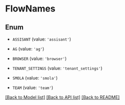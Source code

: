 # FlowNames


## Enum

* `ASSISANT` (value: `'assisant'`)

* `AG` (value: `'ag'`)

* `BROWSER` (value: `'browser'`)

* `TENANT_SETTINGS` (value: `'tenant_settings'`)

* `SMOLA` (value: `'smola'`)

* `TEAM` (value: `'team'`)

[[Back to Model list]](../README.md#documentation-for-models) [[Back to API list]](../README.md#documentation-for-api-endpoints) [[Back to README]](../README.md)


